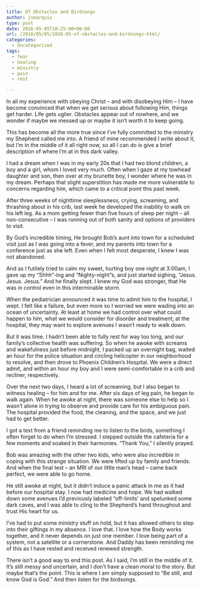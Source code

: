 ```yaml
---
title: Of Obstacles and Birdsongs
author: jsmarquis
type: post
date: 2016-05-05T18:25:00+00:00
url: /2016/05/05/2016-05-of-obstacles-and-birdsongs-html/
categories:
  - Uncategorized
tags:
  - fear
  - healing
  - ministry
  - pain
  - rest

---
```

In all my experience with obeying Christ &#8211; and with disobeying Him &#8211; I have become convinced that when we get serious about following Him, things get harder. Life gets uglier. Obstacles appear out of nowhere, and we wonder if maybe we messed up or maybe it isn&#8217;t worth it to keep going.

This has become all the more true since I&#8217;ve fully committed to the ministry my Shepherd called me into. A friend of mine recommended I write about it, but I&#8217;m in the middle of it all right now, so all I can do is give a brief description of where I&#8217;m at in this dark valley. 

I had a dream when I was in my early 20s that I had two blond children, a boy and a girl, whom I loved very much. Often when I gaze at my towhead daughter and son, then over at my brunette boy, I wonder where he was in my dream. Perhaps that slight superstition has made me more vulnerable to concerns regarding him, which came to a critical point this past week.

After three weeks of nighttime sleeplessness, crying, screaming, and thrashing about in his crib, last week he developed the inability to walk on his left leg. As a mom getting fewer than five hours of sleep per night &#8211; all non-consecutive &#8211; I was running out of both sanity and options of providers to visit.

By God&#8217;s incredible timing, He brought Bob&#8217;s aunt into town for a scheduled visit just as I was going into a fever, and my parents into town for a conference just as she left. Even when I felt most desperate, I knew I was not abandoned.

And as I futilely tried to calm my sweet, hurting boy one night at 3:00am, I gave up my &#8220;Shhh&#8221;-ing and &#8220;Nighty-night&#8221;s, and just started sighing, &#8220;Jesus. Jesus. Jesus.&#8221; And he finally slept. I knew my God was stronger, that He was in control even in this interminable storm.

When the pediatrician announced it was time to admit him to the hospital, I wept. I felt like a failure, but even more so I worried we were wading into an ocean of uncertainty. At least at home we had control over what could happen to him, what we would consider for disorder and treatment; at the hospital, they may want to explore avenues I wasn&#8217;t ready to walk down.

But it was time. I hadn&#8217;t been able to fully rest for way too long, and our family&#8217;s collective health was suffering. So when he awoke with screams and wakefulness just before midnight, I packed up an overnight bag, waited an hour for the police situation and circling helicopter in our neighborhood to resolve, and then drove to Phoenix Children&#8217;s Hospital. We were a direct admit, and within an hour my boy and I were semi-comfortable in a crib and recliner, respectively.

Over the next two days, I heard a lot of screaming, but I also began to witness healing &#8211; for him and for me. After six days of leg pain, he began to walk again. When he awoke at night, there was someone else to help so I wasn&#8217;t alone in trying to observe and provide care for his ambiguous pain. The hospital provided the food, the cleaning, and the space, and we just had to get better.

I got a text from a friend reminding me to listen to the birds, something I often forget to do when I&#8217;m stressed. I stepped outside the cafeteria for a few moments and soaked in their harmonies. &#8220;Thank You,&#8221; I silently prayed.

Bob was amazing with the other two kids, who were also incredible in coping with this strange situation. We were lifted up by family and friends. And when the final test &#8211; an MRI of our little man&#8217;s head &#8211; came back perfect, we were able to go home.

He still awoke at night, but it didn&#8217;t induce a panic attack in me as it had before our hospital stay. I now had medicine and hope. We had walked down some avenues I&#8217;d previously labeled &#8220;off-limits&#8217; and spelunked some dark caves, and I was able to cling to the Shepherd&#8217;s hand throughout and trust His heart for us.

I&#8217;ve had to put some ministry stuff on hold, but it has allowed others to step into their giftings in my absence. I love that. I love how the Body works together, and it never depends on just one member. I love being part of a system, not a satellite or a cornerstone. And Daddy has been reminding me of this as I have rested and received renewed strength.

There isn&#8217;t a good way to end this post. As I said, I&#8217;m still in the middle of it. It&#8217;s still messy and uncertain, and I don&#8217;t have a clean moral to the story. But maybe that&#8217;s the point. This is where I am simply supposed to &#8220;Be still, and know God is God.&#8221; And then listen for the birdsongs.